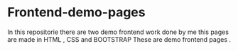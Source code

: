 # Frontend-demo-pages
In this repositorie there are two demo frontend work done by me 
this pages are made in HTML , CSS and BOOTSTRAP 
These are demo frontend pages .
